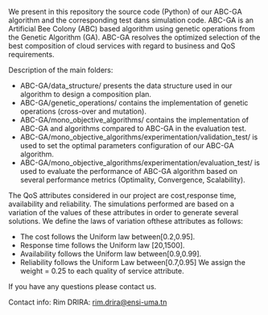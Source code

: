 We present in this repository the source code (Python) of our ABC-GA algorithm and the corresponding test dans simulation code. ABC-GA is an Artificial Bee Colony (ABC) based algorithm using genetic operations from the Genetic Algorithm (GA). ABC-GA resolves the optimized selection of the best composition of cloud services with regard to business and QoS requirements.  

Description of the main folders:

 - ABC-GA/data_structure/ presents the data structure used in our algorithm to design a composition plan.
 - ABC-GA/genetic_operations/ contains the implementation of genetic operations (cross-over and mutation).
 - ABC-GA/mono_objective_algorithms/ contains the implementation of ABC-GA and algorithms compared to ABC-GA in the evaluation test.
 - ABC-GA/mono_objective_algorithms/experimentation/validation_test/ is used to set the optimal parameters configuration of our ABC-GA algorithm.
 - ABC-GA/mono_objective_algorithms/experimentation/evaluation_test/ is used to evaluate the performance of ABC-GA algorithm based on several performance metrics (Optimality, Convergence, Scalability).

The QoS attributes considered in our project are cost,response time, availability and reliability. The simulations performed are based on a variation of the values of these attributes in order to generate several solutions. We define the laws of variation ofthese attributes as follows:

- The cost follows the Uniform law between[0.2,0.95].
- Response time follows the Uniform law [20,1500].
- Availability follows the Uniform law between[0.9,0.99].
- Reliability follows the Uniform Law between[0.7,0.95]
We assign the weight = 0.25 to each quality of service attribute.

If you have any questions please contact us.

Contact info: Rim DRIRA: rim.drira@ensi-uma.tn
